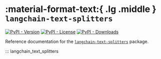 # :material-format-text:{ .lg .middle } `langchain-text-splitters`

[![PyPI - Version](https://img.shields.io/pypi/v/langchain-text-splitters?label=%20)](https://pypi.org/project/langchain-text-splitters/#history)
[![PyPI - License](https://img.shields.io/pypi/l/langchain-text-splitters)](https://opensource.org/licenses/MIT)
[![PyPI - Downloads](https://img.shields.io/pepy/dt/langchain-text-splitters)](https://pypistats.org/packages/langchain-text-splitters)

Reference documentation for the [`langchain-text-splitters`](https://pypi.org/project/langchain-text-splitters/) package.

::: langchain_text_splitters
